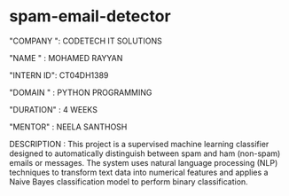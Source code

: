 # spam-email-detector
"COMPANY ": CODETECH IT SOLUTIONS

"NAME " : MOHAMED RAYYAN 

"INTERN ID": CT04DH1389

"DOMAIN " : PYTHON PROGRAMMING

"DURATION" : 4 WEEKS

"MENTOR" : NEELA SANTHOSH

DESCRIPTION : This project is a supervised machine learning classifier designed to automatically distinguish between spam and ham (non-spam) emails or messages. The system uses natural language processing (NLP) techniques to transform text data into numerical features and applies a Naive Bayes classification model to perform binary classification.
